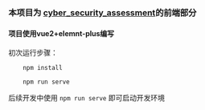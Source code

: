### 本项目为 [cyber_security_assessment](https://github.com/xlccc/cyber_security_assessment)的前端部分

#### 项目使用vue2+elemnt-plus编写

初次运行步骤：
 ```
     npm install

     npm run serve
 ```
后续开发中使用
     `npm run serve`
即可启动开发环境
